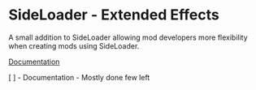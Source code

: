 # SideLoader - Extended Effects

A small addition to SideLoader allowing mod developers more flexibility when creating mods using SideLoader.

[Documentation](https://github.com/Grim-/SideLoader_ExtendedEffects/blob/main/Documentation.md)


[ ] - Documentation - Mostly done few left
